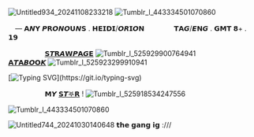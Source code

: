 ![Untitled934_20241108233218](https://github.com/user-attachments/assets/a9a013a7-878c-42d2-953c-251fa596396a)
![Tumblr_l_443334501070860](https://github.com/user-attachments/assets/7db29e77-52f7-4cff-b14d-50c3106b193d)

　‎— 𝗔𝙉𝗬 𝙋𝗥𝙊𝙉𝙊𝗨𝙉𝗦 . 𝗛𝗘𝗜𝗗𝗜/𝙊𝙍𝗜𝙊𝗡
　　　　𝗧𝗔𝙂/𝙀𝗡𝙂 . 𝗚𝗠𝗧 𝟴+ . 𝟭𝟵

　　　 　　[𝗦𝙏𝗥𝘼𝗪𝙋𝗔𝙂𝗘]([https://sirmeggle.straw.page]) ![Tumblr_l_525929900764941](https://github.com/user-attachments/assets/6984bc23-9731-45a8-baea-b022190f60e4) 
　　　     ‎‎[𝗔𝙏𝗔𝘽𝙊𝗢𝙆](https://distinctfuture.atabook.org/) ![Tumblr_l_525923299910941](https://github.com/user-attachments/assets/fb5ee79b-514c-40b2-8bcd-887fc8c7fe24)

[![Typing SVG](https://readme-typing-svg.demolab.com?font=Tiny5&size=28&pause=1000&color=FFCC6EFF&center=true&vCenter=true&width=435&lines=OH%2C+I+MISS+WHEN+WE+FIRST+MET.;HE+DIDN'T+KNOW+ME+YET.)](https://git.io/typing-svg)

　　　 　　𝗠𝙔 [𝗦𝙏𖤐𝗥](https://github.com/A-HUMANS-TOUCH) ! ![Tumblr_l_525918534247556](https://github.com/user-attachments/assets/2e9953a3-152b-4e20-b8f9-f06d1a08fd23)

![Tumblr_l_443334501070860](https://github.com/user-attachments/assets/b3bb032f-2a5a-465f-9581-63ca920c6b47)


![Untitled744_20241030140648](https://github.com/user-attachments/assets/c7d5a8dd-9577-4ca5-a29c-6d3ca9cdee77)
𝘁𝗵𝗲 𝗴𝗮𝗻𝗴 𝗶𝗴 :///

